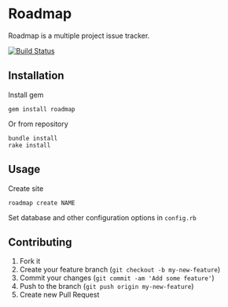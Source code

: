 Roadmap
=======

Roadmap is a multiple project issue tracker.

[![Build Status](https://travis-ci.org/nirix/roadmap.png?branch=master)](https://travis-ci.org/nirix/roadmap)

Installation
------------

Install gem

    gem install roadmap

Or from repository

    bundle install
    rake install

Usage
------

Create site

    roadmap create NAME

Set database and other configuration options in `config.rb`

Contributing
------------

1. Fork it
2. Create your feature branch (`git checkout -b my-new-feature`)
3. Commit your changes (`git commit -am 'Add some feature'`)
4. Push to the branch (`git push origin my-new-feature`)
5. Create new Pull Request
